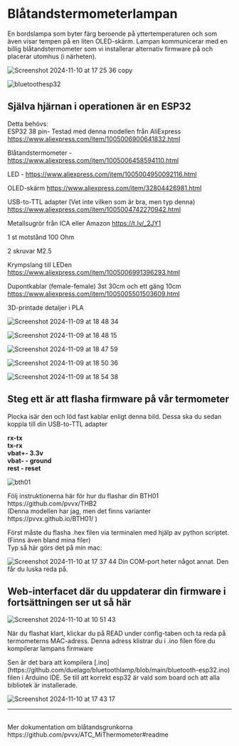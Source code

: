 # <h1>Blåtandstermometerlampan</h1>

En bordslampa som byter färg beroende på yttertemperaturen och som även visar tempen på en liten OLED-skärm.
Lampan kommunicerar med en billig blåtandstermometer som vi installerar alternativ firmware på och placerar utomhus (i närheten).

![Screenshot 2024-11-10 at 17 25 36 copy](https://github.com/user-attachments/assets/56b19ddc-1d22-4644-b5cb-de2b17a1d4d6)



![bluetoothesp32](https://github.com/user-attachments/assets/33bab323-7351-49cc-a0c5-6bc6c0fe055e)



<h2>Själva hjärnan i operationen är en ESP32</h2>

Detta behövs:<br>
ESP32 38 pin- Testad med denna modellen från AliExpress https://www.aliexpress.com/item/1005006900641832.html<p></p>
Blåtandstermometer - https://www.aliexpress.com/item/1005006458594110.html<p></p>
LED  - https://www.aliexpress.com/item/1005004950092116.html<p></p>
OLED-skärm https://www.aliexpress.com/item/32804426981.html<p></p>
USB-to-TTL adapter (Vet inte vilken som är bra, men typ denna) https://www.aliexpress.com/item/1005004742270942.html<p></p>
Metallsugrör från ICA eller Amazon https://t.ly/_2JY1<p></p>
1 st motstånd 100 Ohm<p></p>
2 skruvar M2.5 <p></p>
Krympslang till LEDen https://www.aliexpress.com/item/1005006991396293.html <p></p>
Dupontkablar (female-female) 3st 30cm  och ett gäng 10cm https://www.aliexpress.com/item/1005005501503609.html<p></p>

3D-printade detaljer i PLA<p></p>

![Screenshot 2024-11-09 at 18 48 34](https://github.com/user-attachments/assets/58aed1f7-5daf-4fa9-8259-60117b535dff)

![Screenshot 2024-11-09 at 18 48 15](https://github.com/user-attachments/assets/5eb7eb65-e5cb-4701-9203-0e4e120e31b3)

![Screenshot 2024-11-09 at 18 47 59](https://github.com/user-attachments/assets/badcc2b1-c37b-4668-998f-14636b6fe3af)

![Screenshot 2024-11-09 at 18 50 36](https://github.com/user-attachments/assets/3c1b2925-759c-4cb8-ba95-4a009e5b4c22)

![Screenshot 2024-11-09 at 18 54 38](https://github.com/user-attachments/assets/704f6198-a035-4996-8708-9e186b75ae49)


<h2>Steg ett är att flasha firmware på vår termometer</h2>
Plocka isär den och löd fast kablar enligt denna bild. Dessa ska du sedan koppla till din USB-to-TTL adapter<p></p>
<b>rx-tx<br>
tx-rx<br>
vbat+- 3.3v<br>
vbat- - ground<br>
rest - reset</b><p></p>

![bth01](https://github.com/user-attachments/assets/803ec53a-a5db-4e93-a42c-f810dcf24239)
<p></p>
Följ instruktionerna här för hur du flashar din BTH01  https://github.com/pvvx/THB2 <br> (Denna modellen har jag, men det finns varianter https://pvvx.github.io/BTH01/ )<br>

Först måste du flasha .hex filen via terminalen med hjälp av python scriptet. (Finns även bland mina filer) <br>
Typ så här görs det på min mac:<p>

![Screenshot 2024-11-10 at 17 37 44](https://github.com/user-attachments/assets/9c286a5a-9f0a-4463-80fe-4490a1844e3b)
Din COM-port heter något annat. Den får du luska reda på.
<h2>Web-interfacet där du uppdaterar din firmware i fortsättningen ser ut så här</h2>


![Screenshot 2024-11-10 at 10 51 43](https://github.com/user-attachments/assets/f4c2ec4e-3faa-4bb0-8a1c-c26970b5aea2)
<p></p>
När du flashat klart, klickar du på  READ under config-taben och ta reda på termometerns MAC-adress. Denna adress klistrar du i .ino filen före du kompilerar lampans firmware
<p></p>
Sen är det bara att kompilera [.ino](https://github.com/duelago/bluetoothlamp/blob/main/bluetooth-esp32.ino) filen i Arduino IDE. Se till att korrekt esp32 är vald som board och att alla bibliotek är installerade.
<p></p>

![Screenshot 2024-11-10 at 17 43 17](https://github.com/user-attachments/assets/c31c2913-b47f-4bf1-b265-2f90f9bb2758)


-----
<br>
Mer dokumentation om blåtandsgrunkorna<br> 
https://github.com/pvvx/ATC_MiThermometer#readme
